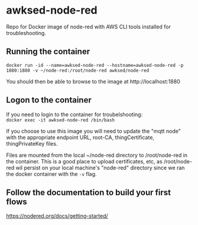 # awksed-node-red

Repo for Docker image of node-red with AWS CLI tools installed for troubleshooting.  

## Running the container

`docker run -id --name=awksed-node-red --hostname=awksed-node-red -p 1880:1880 -v ~/node-red:/root/node-red awksed/node-red`  

You should then be able to browse to the image at http://localhost:1880  


## Logon to the container
If you need to login to the container for troubelshooting:  
`docker exec -it awksed-node-red /bin/bash`  

If you choose to use this image you will need to update the "mqtt node" with the appropriate endpoint URL, root-CA, thingCertificate, thingPrivateKey files.  

Files are mounted from the local ~/node-red directory to /root/node-red in the container. This is a good place to upload certificates, etc, as /root/node-red wil persist on your local machine's "node-red" directory since we ran the docker container with the `-v` flag.  

## Follow the documentation to build your first flows
https://nodered.org/docs/getting-started/  
